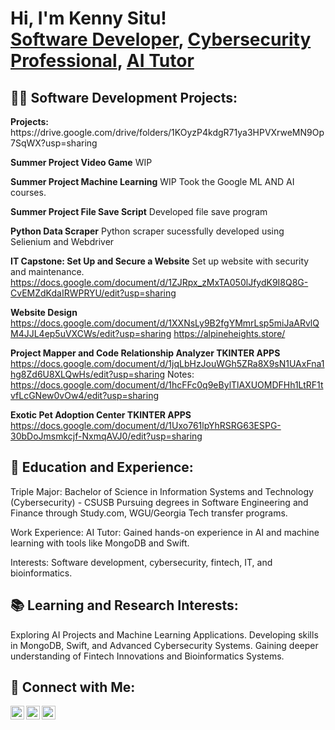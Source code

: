 <h1>Hi, I'm Kenny Situ! <br/><a href="https://github.com/KennySitu">Software Developer</a>, <a href="https://www.linkedin.com/in/kenny-situ/">Cybersecurity Professional</a>, <a href="https://drive.google.com/drive/folders/1KOyzP4kdgR71ya3HPVXrweMN9Op7SqWX?usp=sharing">AI Tutor</a></h1> <h2>👨‍💻 Software Development Projects:</h2>
<b>Projects:</b>
https://drive.google.com/drive/folders/1KOyzP4kdgR71ya3HPVXrweMN9Op7SqWX?usp=sharing

<b>Summer Project Video Game</b>
WIP

<b>Summer Project Machine Learning</b>
WIP
Took the Google ML AND AI courses.

<b>Summer Project File Save Script</b>
Developed file save program

<b>Python Data Scraper</b>
Python scraper sucessfully developed using Selienium and Webdriver

<b>IT Capstone: Set Up and Secure a Website</b>
Set up website with security and maintenance.
https://docs.google.com/document/d/1ZJRpx_zMxTA050lJfydK9I8Q8G-CvEMZdKdaIRWPRYU/edit?usp=sharing

<b>Website Design</b>
https://docs.google.com/document/d/1XXNsLy9B2fgYMmrLsp5miJaARvlQM4JJL4ep5uVXCWs/edit?usp=sharing
https://alpineheights.store/

<b>Project Mapper and Code Relationship Analyzer TKINTER APPS</b>
https://docs.google.com/document/d/1jqLbHzJouWGh5ZRa8X9sN1UAxFna1hg8Zd6U8XLQwHs/edit?usp=sharing
Notes:
https://docs.google.com/document/d/1hcFFc0q9eBylTlAXUOMDFHh1LtRF1tvfLcGNew0vOw4/edit?usp=sharing

<b>Exotic Pet Adoption Center TKINTER APPS</b>
https://docs.google.com/document/d/1Uxo761lpYhRSRG63ESPG-30bDoJmsmkcjf-NxmqAVJ0/edit?usp=sharing
<h2>📘 Education and Experience:</h2>
Triple Major:
Bachelor of Science in Information Systems and Technology (Cybersecurity) - CSUSB
Pursuing degrees in Software Engineering and Finance through Study.com, WGU/Georgia Tech transfer programs.

Work Experience:
AI Tutor: Gained hands-on experience in AI and machine learning with tools like MongoDB and Swift.

Interests:
Software development, cybersecurity, fintech, IT, and bioinformatics.
<h2>📚 Learning and Research Interests:</h2>
Exploring AI Projects and Machine Learning Applications.
Developing skills in MongoDB, Swift, and Advanced Cybersecurity Systems.
Gaining deeper understanding of Fintech Innovations and Bioinformatics Systems.
<h2>🤝 Connect with Me:</h2>
<img align="left" alt="Kenny Situ | LinkedIn" width="22px" src="https://cdn.jsdelivr.net/npm/simple-icons@v3/icons/linkedin.svg" /> <img align="left" alt="Kenny Situ | GitHub" width="22px" src="https://cdn.jsdelivr.net/npm/simple-icons@v3/icons/github.svg" /> <img align="left" alt="Kenny Situ | Portfolio" width="22px" src="https://cdn.jsdelivr.net/npm/simple-icons@v3/icons/google.svg" />

